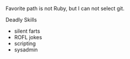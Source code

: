 Favorite path is not Ruby, but I can not select git.

Deadly Skills
* silent farts
* ROFL jokes
* scripting
* sysadmin

